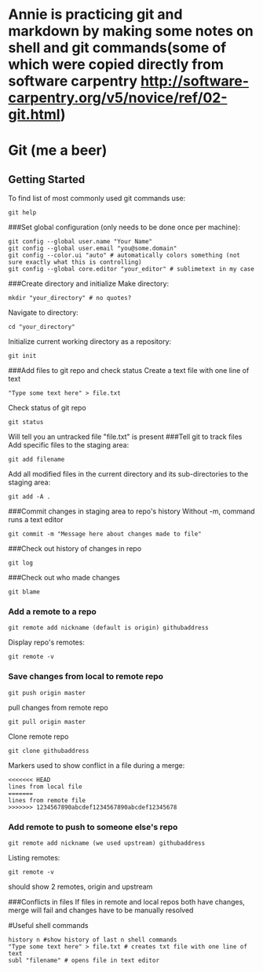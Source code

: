 # Annie is practicing git and markdown by making some notes on shell and git commands(some of which were copied directly from software carpentry http://software-carpentry.org/v5/novice/ref/02-git.html)

# Git (me a beer)
## Getting Started
To find list of most commonly used git commands use:
```
git help
```
###Set global configuration (only needs to be done once per machine):
```
git config --global user.name "Your Name"
git config --global user.email "you@some.domain"
git config --color.ui "auto" # automatically colors something (not sure exactly what this is controlling)
git config --global core.editor "your_editor" # sublimetext in my case
```
###Create directory and initialize
Make directory:
```
mkdir "your_directory" # no quotes?
```
Navigate to directory:
```
cd "your_directory"
```
Initialize current working directory as a repository:
```
git init
```
###Add files to git repo and check status
Create a text file with one line of text
```
"Type some text here" > file.txt
```
Check status of git repo
```
git status
```
Will tell you an untracked file "file.txt" is present
###Tell git to track files
Add specific files to the staging area:
```
git add filename
```
Add all modified files in the current directory and its sub-directories to the staging area:
```
git add -A .
```
###Commit changes in staging area to repo's history
Without -m, command runs a text editor
```
git commit -m "Message here about changes made to file"
```
###Check out history of changes in repo
```
git log
```
###Check out who made changes
```
git blame
```
### Add a remote to a repo
```
git remote add nickname (default is origin) githubaddress
```
Display repo's remotes:
```
git remote -v
```
### Save changes from local to remote repo
```
git push origin master
```
pull changes from remote repo
```
git pull origin master 
```
Clone remote repo
```
git clone githubaddress
```
Markers used to show conflict in a file during a merge:
```
<<<<<<< HEAD
lines from local file
=======
lines from remote file
>>>>>>> 1234567890abcdef1234567890abcdef12345678
```
### Add remote to push to someone else's repo
```
git remote add nickname (we used upstream) githubaddress
```
Listing remotes:
```
git remote -v
```
should show 2 remotes, origin and upstream

###Conflicts in files
If files in remote and local repos both have changes, merge will fail and changes have to be manually resolved






#Useful shell commands
```
history n #show history of last n shell commands
"Type some text here" > file.txt # creates txt file with one line of text
subl "filename" # opens file in text editor